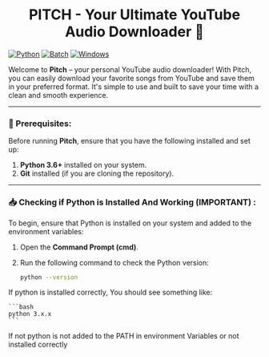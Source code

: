 <h1 align = center>PITCH - Your Ultimate YouTube Audio Downloader 🎵</h1>

[![Python](https://img.shields.io/badge/Python-3.x-blue)](https://www.python.org/downloads/)
[![Batch](https://img.shields.io/badge/Batch-Batch-Skyblue)](https://www.gnu.org/software/bash/)
[![Windows](https://img.shields.io/badge/Windows-10-blue)](https://www.microsoft.com/en-us/windows)

Welcome to **Pitch** – your personal YouTube audio downloader! With Pitch, you can easily download your favorite songs from YouTube and save them in your preferred format. It's simple to use and built to save your time with a clean and smooth experience.

---

### 🚀 Prerequisites:

Before running **Pitch**, ensure that you have the following installed and set up:

1. **Python 3.6+** installed on your system.
2. **Git** installed (if you are cloning the repository).

---

### 📥 Checking if Python is Installed And Working (IMPORTANT) :

To begin, ensure that Python is installed on your system and added to the environment variables:

1. Open the **Command Prompt (cmd)**.
2. Run the following command to check the Python version:

   ```bash
   python --version
   ```
If python is installed correctly, You should see something like:

    ```bash
    python 3.x.x 
    ```
If not python is not added to the PATH in environment Variables or not installed correctly


